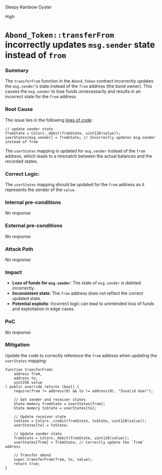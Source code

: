 Sleepy Rainbow Oyster

High

# `Abond_Token::transferFrom` incorrectly updates `msg.sender` state instead of `from`

### Summary

The `transferFrom` function in the `Abond_Token` contract incorrectly updates the `msg.sender`'s state instead of the `from` address (the bond owner). This causes the `msg.sender` to lose funds unnecessarily and results in an incorrect state for the `from` address.


### Root Cause


The issue lies in the following [lines of code](https://github.com/sherlock-audit/2024-11-autonomint/blob/main/Blockchain/Blockchian/contracts/Token/Abond_Token.sol#L165):

```solidity
// update sender state
fromState = Colors._debit(fromState, uint128(value));
userStates[msg.sender] = fromState; // Incorrectly updates msg.sender instead of from
```

The `userStates` mapping is updated for `msg.sender` instead of the `from` address, which leads to a mismatch between the actual balances and the recorded states.
### Correct Logic:
The `userStates` mapping should be updated for the `from` address as it represents the sender of the `value`.

### Internal pre-conditions

_No response_

### External pre-conditions

_No response_

### Attack Path

_No response_

### Impact

- **Loss of funds for `msg.sender`**: The state of `msg.sender` is debited incorrectly.
- **Inconsistent state**: The `from` address does not reflect the correct updated state.
- **Potential exploits**: Incorrect logic can lead to unintended loss of funds and exploitation in edge cases.


### PoC

_No response_

### Mitigation

Update the code to correctly reference the `from` address when updating the `userStates` mapping:

```solidity
function transferFrom(
    address from,
    address to,
    uint256 value
) public override returns (bool) {
    require(from != address(0) && to != address(0), "Invalid User");

    // Get sender and receiver states
    State memory fromState = userStates[from];
    State memory toState = userStates[to];

    // Update receiver state
    toState = Colors._credit(fromState, toState, uint128(value));
    userStates[to] = toState;

    // Update sender state
    fromState = Colors._debit(fromState, uint128(value));
    userStates[from] = fromState; // Correctly update the `from` address

    // Transfer abond
    super.transferFrom(from, to, value);
    return true;
}
```
